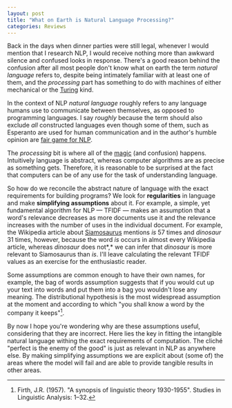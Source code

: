 ```yaml
---
layout: post
title: "What on Earth is Natural Language Processing?"
categories: Reviews
---
```


Back in the days when dinner parties were still legal, whenever I would mention that I research NLP, I would receive nothing more than awkward silence and confused looks in response. There's a good reason behind the confusion after all most people don't know what on earth the term *natural language* refers to, despite being intimately familiar with at least one of them, and the *processing* part has something to do with machines of either mechanical or the [Turing](https://www.cl.cam.ac.uk/projects/raspberrypi/tutorials/turing-machine/one.html#one-one) kind.

In the context of NLP *natural language* roughly refers to any language humans use to communicate between themselves, as opposed to programming languages. I say *roughly* because the term should also exclude *all* constructed languages even though some of them, such as Esperanto are used for human communication and in the author's humble opinion are [fair game for NLP](https://github.com/fidelisrafael/esperanto-analyzer).

The *processing* bit is where all of the [magic](https://youtu.be/mwkmgqbYXdE) (and confusion) happens. Intuitively language is abstract, whereas computer algorithms are as precise as something gets. Therefore, it is reasonable to be surprised at the fact that computers can be of any use for the task of understanding language.

So how do we reconcile the abstract nature of language with the exact requirements for building programs? We look for **regularities** in language and make **simplifying assumptions** about it. For example, a simple, yet fundamental algorithm for NLP — TFIDF — makes an assumption that a word's relevance decreases as more documents use it and the relevance increases with the number of uses in the individual document. For example, the Wikipedia article about [Siamosaurus]([https://en.wikipedia.org/wiki/Siamosaurus](https://en.wikipedia.org/wiki/Siamosaurus)) mentions *is* 57 times and *dinosaur* 31 times, however, because the word *is* occurs in almost every Wikipedia article, whereas *dinosaur* does not*,* we can infer that *dinosaur* is more relevant to Siamosaurus than *is*. I'll leave calculating the relevant TFIDF values as an exercise for the enthusiastic reader.

Some assumptions are common enough to have their own names, for example, the bag of words assumption suggests that if you would cut up your text into words and put them into a bag you wouldn't lose any meaning. The distributional hypothesis is the most widespread assumption at the moment and according to which "you shall know a word by the company it keeps"[^1].

By now I hope you're wondering why are these assumptions useful, considering that they are incorrect. Here lies the key in fitting the intangible natural language withing the exact requirements of computation. The cliché "perfect is the enemy of the good" is just as relevant in NLP as anywhere else. By making simplifying assumptions we are explicit about (some of) the areas where the model will fail and are able to provide tangible results in other areas.

 

[^1]: Firth, J.R. (1957). "A synopsis of linguistic theory 1930-1955". Studies in Linguistic Analysis: 1–32.

